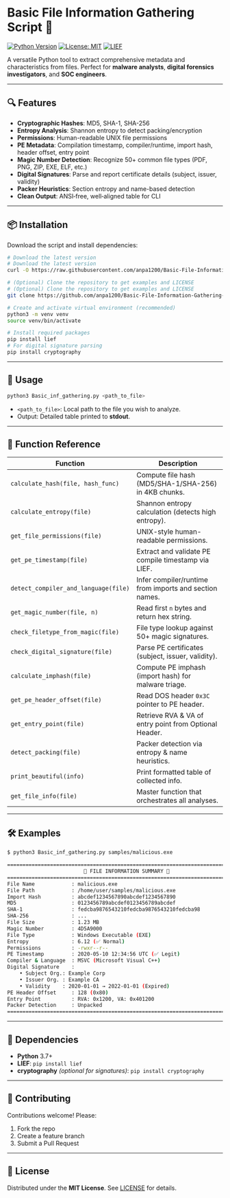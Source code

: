 # Basic File Information Gathering Script 🚀

[![Python Version](https://img.shields.io/badge/python-3.7%2B-blue.svg)](https://www.python.org/)
[![License: MIT](https://img.shields.io/badge/License-MIT-yellow.svg)](LICENSE)
[![LIEF](https://img.shields.io/badge/LIEF-Parser-orange.svg)](https://lief.quarkslab.com/)

A versatile Python tool to extract comprehensive metadata and characteristics from files. Perfect for **malware analysts**, **digital forensics investigators**, and **SOC engineers**.

---

## 🔍 Features

- **Cryptographic Hashes**: MD5, SHA-1, SHA-256
- **Entropy Analysis**: Shannon entropy to detect packing/encryption
- **Permissions**: Human-readable UNIX file permissions
- **PE Metadata**: Compilation timestamp, compiler/runtime, import hash, header offset, entry point
- **Magic Number Detection**: Recognize 50+ common file types (PDF, PNG, ZIP, EXE, ELF, etc.)
- **Digital Signatures**: Parse and report certificate details (subject, issuer, validity)
- **Packer Heuristics**: Section entropy and name-based detection
- **Clean Output**: ANSI‑free, well‑aligned table for CLI

---

## 📦 Installation

Download the script and install dependencies:

```bash
# Download the latest version
# Download the latest version
curl -O https://raw.githubusercontent.com/anpa1200/Basic-File-Information-Gathering-Script/main/Basic_inf_gathering.py

# (Optional) Clone the repository to get examples and LICENSE
# (Optional) Clone the repository to get examples and LICENSE
git clone https://github.com/anpa1200/Basic-File-Information-Gathering-Script.git && cd Basic-File-Information-Gathering-Script

# Create and activate virtual environment (recommended)
python3 -m venv venv
source venv/bin/activate

# Install required packages
pip install lief
# For digital signature parsing
pip install cryptography
```

---

## 🚀 Usage

```bash
python3 Basic_inf_gathering.py <path_to_file>
```

- `<path_to_file>`: Local path to the file you wish to analyze.
- Output: Detailed table printed to **stdout**.

---

## 📖 Function Reference

| Function                            | Description                                                       |
| ----------------------------------- | ----------------------------------------------------------------- |
| `calculate_hash(file, hash_func)`   | Compute file hash (MD5/SHA-1/SHA-256) in 4KB chunks.             |
| `calculate_entropy(file)`           | Shannon entropy calculation (detects high entropy).               |
| `get_file_permissions(file)`        | UNIX-style human-readable permissions.                            |
| `get_pe_timestamp(file)`            | Extract and validate PE compile timestamp via LIEF.               |
| `detect_compiler_and_language(file)`| Infer compiler/runtime from imports and section names.            |
| `get_magic_number(file, n)`         | Read first `n` bytes and return hex string.                       |
| `check_filetype_from_magic(file)`   | File type lookup against 50+ magic signatures.                    |
| `check_digital_signature(file)`     | Parse PE certificates (subject, issuer, validity).                |
| `calculate_imphash(file)`           | Compute PE imphash (import hash) for malware triage.             |
| `get_pe_header_offset(file)`        | Read DOS header `0x3C` pointer to PE header.                      |
| `get_entry_point(file)`             | Retrieve RVA & VA of entry point from Optional Header.            |
| `detect_packing(file)`              | Packer detection via entropy & name heuristics.                   |
| `print_beautiful(info)`             | Print formatted table of collected info.                         |
| `get_file_info(file)`               | Master function that orchestrates all analyses.                   |

---

## 🛠️ Examples

```bash
$ python3 Basic_inf_gathering.py samples/malicious.exe

================================================================================
                         📄 FILE INFORMATION SUMMARY 📄                             
================================================================================
File Name            : malicious.exe
File Path            : /home/user/samples/malicious.exe
Import Hash          : abcdef1234567890abcdef1234567890
MD5                  : 0123456789abcdef0123456789abcdef
SHA-1                : fedcba9876543210fedcba9876543210fedcba98
SHA-256              : ...
File Size            : 1.23 MB
Magic Number         : 4D5A9000
File Type            : Windows Executable (EXE)
Entropy              : 6.12 (✅ Normal)
Permissions          : -rwxr--r--
PE Timestamp         : 2020-05-10 12:34:56 UTC (✅ Legit)
Compiler & Language  : MSVC (Microsoft Visual C++)
Digital Signature    :
    • Subject Org.: Example Corp
    • Issuer Org. : Example CA
    • Validity    : 2020-01-01 → 2022-01-01 (Expired)
PE Header Offset     : 128 (0x80)
Entry Point          : RVA: 0x1200, VA: 0x401200
Packer Detection     : Unpacked
================================================================================
```

---

## 🔗 Dependencies

- **Python** 3.7+
- **LIEF**: `pip install lief`
- **cryptography** *(optional for signatures)*: `pip install cryptography`

---

## 🤝 Contributing

Contributions welcome! Please:
1. Fork the repo
2. Create a feature branch
3. Submit a Pull Request

---

## 📜 License

Distributed under the **MIT License**. See [LICENSE](LICENSE) for details.

